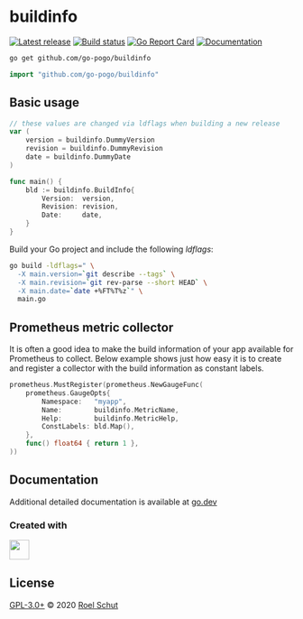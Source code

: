 buildinfo
=========

[![Latest release][latest-release-img]][latest-release-url]
[![Build status][build-status-img]][build-status-url]
[![Go Report Card][report-img]][report-url]
[![Documentation][doc-img]][doc-url]

[latest-release-img]: https://img.shields.io/github/release/go-pogo/buildinfo.svg?label=latest
[latest-release-url]: https://github.com/go-pogo/buildinfo/releases
[build-status-img]: https://github.com/go-pogo/buildinfo/workflows/Go/badge.svg
[build-status-url]: https://github.com/go-pogo/buildinfo/actions?query=workflow%3AGo
[report-img]: https://goreportcard.com/badge/github.com/go-pogo/buildinfo
[report-url]: https://goreportcard.com/report/github.com/go-pogo/buildinfo
[doc-img]: https://godoc.org/github.com/go-pogo/buildinfo?status.svg
[doc-url]: https://pkg.go.dev/github.com/go-pogo/buildinfo


```sh
go get github.com/go-pogo/buildinfo
```
```go
import "github.com/go-pogo/buildinfo"
```

## Basic usage

```go
// these values are changed via ldflags when building a new release
var (
	version = buildinfo.DummyVersion
	revision = buildinfo.DummyRevision
	date = buildinfo.DummyDate
)

func main() {
	bld := buildinfo.BuildInfo{
		Version:  version,
		Revision: revision,
		Date:     date,
	}
}
```

Build your Go project and include the following _ldflags_:
```sh
go build -ldflags=" \
  -X main.version=`git describe --tags` \
  -X main.revision=`git rev-parse --short HEAD` \
  -X main.date=`date +%FT%T%z`" \
  main.go
```


## Prometheus metric collector
It is often a good idea to make the build information of your app available for Prometheus to collect. Below example shows just how easy it is to create and register a collector with the build information as constant labels.
```go
prometheus.MustRegister(prometheus.NewGaugeFunc(
    prometheus.GaugeOpts{
        Namespace:   "myapp",
        Name:        buildinfo.MetricName,
        Help:        buildinfo.MetricHelp,
        ConstLabels: bld.Map(),
    },
    func() float64 { return 1 },
))
```


## Documentation
Additional detailed documentation is available at [go.dev][doc-url]


### Created with
<a href="https://www.jetbrains.com/?from=go-pogo" target="_blank"><img src="https://pbs.twimg.com/profile_images/1206615658638856192/eiS7UWLo_400x400.jpg" width="35" /></a>


## License
[GPL-3.0+](LICENSE) © 2020 [Roel Schut](https://roelschut.nl)
